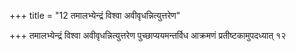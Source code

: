 +++
title = "12 तमालभ्येन्द्रं विश्वा अवीवृधन्नित्युत्तरेण"

+++
तमालभ्येन्द्रं विश्वा अवीवृधन्नित्युत्तरेण पुच्छाप्ययमन्तर्विध आक्रमणं प्रतीष्टकामुपदध्यात् १२